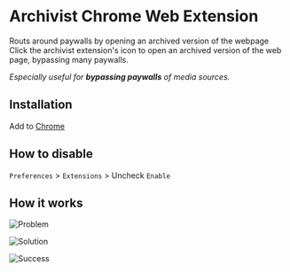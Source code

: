 # Archivist Chrome Web Extension
Routs around paywalls by opening an archived version of the webpage
Click the archivist extension's icon to open an archived version of the web page, bypassing many paywalls.

*Especially useful for **bypassing paywalls** of media sources.*

## Installation
Add to [Chrome](https://chrome.google.com/webstore/detail/archivist/bpdhbjagefdaaleabpjffdhbfhnekknd)

## How to disable
`Preferences` > `Extensions` > Uncheck `Enable`

## How it works
![Problem](https://github.com/dlwaldroop/archive_extension/blob/main/extension_photos/blocked_from_reading.png "Problem")

![Solution](https://github.com/dlwaldroop/archive_extension/blob/main/extension_photos/click_extension_icon.png "Solution")

![Success](https://github.com/dlwaldroop/archive_extension/blob/main/extension_photos/success.png "Success")
